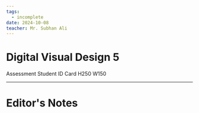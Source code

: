 ```yaml
---
tags:
  - incomplete
date: 2024-10-08
teacher: Mr. Subhan Ali
---
```

# Digital Visual Design 5
Assessment Student ID Card H250 W150

----------------------------------------------------------------
# Editor's Notes
